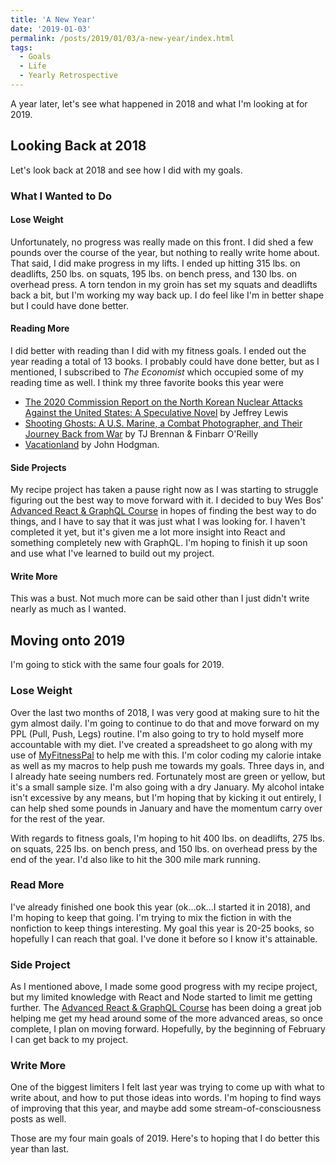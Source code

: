 ```yaml
---
title: 'A New Year'
date: '2019-01-03'
permalink: /posts/2019/01/03/a-new-year/index.html
tags:
  - Goals
  - Life
  - Yearly Retrospective
---
```


A year later, let's see what happened in 2018 and what I'm looking at for 2019.
<!-- excerpt -->

## Looking Back at 2018

Let's look back at 2018 and see how I did with my goals.

### What I Wanted to Do

#### Lose Weight

Unfortunately, no progress was really made on this front. I did shed a few pounds over the course of the year, but nothing to really write home about. That said, I did make progress in my lifts. I ended up hitting 315 lbs. on deadlifts, 250 lbs. on squats, 195 lbs. on bench press, and 130 lbs. on overhead press. A torn tendon in my groin has set my squats and deadlifts back a bit, but I'm working my way back up. I do feel like I'm in better shape but I could have done better.

#### Reading More

I did better with reading than I did with my fitness goals. I ended out the year reading a total of 13 books. I probably could have done better, but as I mentioned, I subscribed to _The Economist_ which occupied some of my reading time as well. I think my three favorite books this year were

-   [The 2020 Commission Report on the North Korean Nuclear Attacks Against the United States: A Speculative Novel](https://www.amazon.com/gp/product/B079VDR6HM) by Jeffrey Lewis
-   [Shooting Ghosts: A U.S. Marine, a Combat Photographer, and Their Journey Back from War](https://www.amazon.com/gp/product/B01N1RRDMH) by TJ Brennan &amp; Finbarr O'Reilly
-   [Vacationland](https://www.amazon.com/gp/product/B06VTV2899) by John Hodgman.

#### Side Projects

My recipe project has taken a pause right now as I was starting to struggle figuring out the best way to move forward with it. I decided to buy Wes Bos' [Advanced React &amp; GraphQL Course](https://advancedreact.com/) in hopes of finding the best way to do things, and I have to say that it was just what I was looking for. I haven't completed it yet, but it's given me a lot more insight into React and something completely new with GraphQL. I'm hoping to finish it up soon and use what I've learned to build out my project.

#### Write More

This was a bust. Not much more can be said other than I just didn't write nearly as much as I wanted.

## Moving onto 2019

I'm going to stick with the same four goals for 2019.

### Lose Weight

Over the last two months of 2018, I was very good at making sure to hit the gym almost daily. I'm going to continue to do that and move forward on my PPL (Pull, Push, Legs) routine. I'm also going to try to hold myself more accountable with my diet. I've created a spreadsheet to go along with my use of [MyFitnessPal](https://www.myfitnesspal.com) to help me with this. I'm color coding my calorie intake as well as my macros to help push me towards my goals. Three days in, and I already hate seeing numbers red. Fortunately most are green or yellow, but it's a small sample size. I'm also going with a dry January. My alcohol intake isn't excessive by any means, but I'm hoping that by kicking it out entirely, I can help shed some pounds in January and have the momentum carry over for the rest of the year.

With regards to fitness goals, I'm hoping to hit 400 lbs. on deadlifts, 275 lbs. on squats, 225 lbs. on bench press, and 150 lbs. on overhead press by the end of the year. I'd also like to hit the 300 mile mark running.

### Read More

I've already finished one book this year (ok...ok...I started it in 2018), and I'm hoping to keep that going. I'm trying to mix the fiction in with the nonfiction to keep things interesting. My goal this year is 20-25 books, so hopefully I can reach that goal. I've done it before so I know it's attainable.

### Side Project

As I mentioned above, I made some good progress with my recipe project, but my limited knowledge with React and Node started to limit me getting further. The [Advanced React &amp; GraphQL Course](https://advancedreact.com/) has been doing a great job helping me get my head around some of the more advanced areas, so once complete, I plan on moving forward. Hopefully, by the beginning of February I can get back to my project.

### Write More

One of the biggest limiters I felt last year was trying to come up with what to write about, and how to put those ideas into words. I'm hoping to find ways of improving that this year, and maybe add some stream-of-consciousness posts as well.

Those are my four main goals of 2019. Here's to hoping that I do better this year than last.
